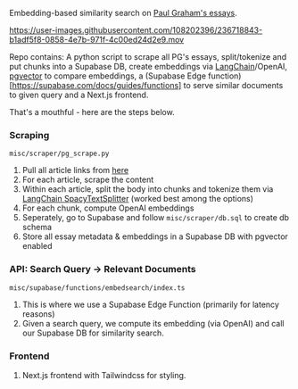 Embedding-based similarity search on [Paul Graham's essays](http://www.paulgraham.com/articles.html). 

https://user-images.githubusercontent.com/108202396/236718843-b1adf5f8-0858-4e7b-971f-4c00ed24d2e9.mov

Repo contains: A python script to scrape all PG's essays, split/tokenize and put chunks into a Supabase DB, create embeddings via [LangChain](https://python.langchain.com/en/latest/index.html)/OpenAI, [pgvector](https://github.com/pgvector/pgvector) to compare embeddings, a (Supabase Edge function)[https://supabase.com/docs/guides/functions] to serve similar documents to given query and a Next.js frontend. 

That's a mouthful - here are the steps below. 

### Scraping
`misc/scraper/pg_scrape.py`

1. Pull all article links from [here](http://www.paulgraham.com/articles.html)
2. For each article, scrape the content
3. Within each article, split the body into chunks and tokenize them via [LangChain SpacyTextSplitter](https://python.langchain.com/en/latest/modules/indexes/text_splitters/examples/spacy.html) (worked best among the options) 
4. For each chunk, compute OpenAI embeddings 
5. Seperately, go to Supabase and follow `misc/scraper/db.sql` to create db schema
6. Store all essay metadata & embeddings in a Supabase DB with pgvector enabled


### API: Search Query -> Relevant Documents

`misc/supabase/functions/embedsearch/index.ts`
1. This is where we use a Supabase Edge Function (primarily for latency reasons)
2. Given a search query, we compute its embedding (via OpenAI) and call our Supabase DB for similarity search.

### Frontend

1. Next.js frontend with Tailwindcss for styling. 




